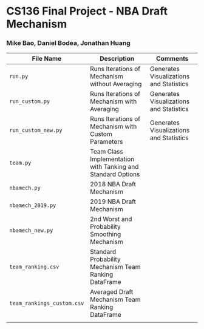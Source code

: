 # CS136 Final Project - NBA Draft Mechanism
### Mike Bao, Daniel Bodea, Jonathan Huang

| File Name                  | Description                                                 | Comments                                |
|----------------------------|-------------------------------------------------------------|-----------------------------------------|
| `run.py`                   | Runs Iterations of Mechanism without Averaging              | Generates Visualizations and Statistics |
| `run_custom.py`            | Runs Iterations of Mechanism with Averaging                 | Generates Visualizations and Statistics |
| `run_custom_new.py`        | Runs Iterations of Mechanism with Custom Parameters         | Generates Visualizations and Statistics |
| `team.py`                  | Team Class Implementation with Tanking and Standard Options |                                         |
| `nbamech.py`               | 2018 NBA Draft Mechanism                                    |                                         |
| `nbamech_2019.py`          | 2019 NBA Draft Mechanism                                    |                                         |
| `nbamech_new.py`           | 2nd Worst and Probability Smoothing Mechanism               |                                         |
| `team_ranking.csv`         | Standard Probability Mechanism Team Ranking DataFrame       |                                         |
| `team_rankings_custom.csv` | Averaged Draft Mechanism Team Ranking DataFrame             |                                         |
|                            |                                                             |                                         |
